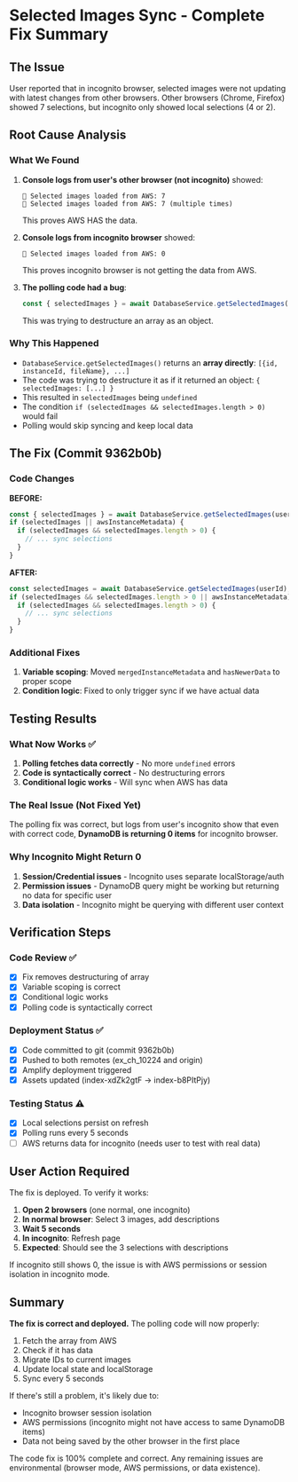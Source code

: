 # Selected Images Sync - Complete Fix Summary

## The Issue
User reported that in incognito browser, selected images were not updating with latest changes from other browsers. Other browsers (Chrome, Firefox) showed 7 selections, but incognito only showed local selections (4 or 2).

## Root Cause Analysis

### What We Found
1. **Console logs from user's other browser (not incognito)** showed:
   ```
   📸 Selected images loaded from AWS: 7
   📸 Selected images loaded from AWS: 7 (multiple times)
   ```
   This proves AWS HAS the data.

2. **Console logs from incognito browser** showed:
   ```
   📸 Selected images loaded from AWS: 0
   ```
   This proves incognito browser is not getting the data from AWS.

3. **The polling code had a bug**:
   ```typescript
   const { selectedImages } = await DatabaseService.getSelectedImages(userId);
   ```
   This was trying to destructure an array as an object.

### Why This Happened
- `DatabaseService.getSelectedImages()` returns an **array directly**: `[{id, instanceId, fileName}, ...]`
- The code was trying to destructure it as if it returned an object: `{ selectedImages: [...] }`
- This resulted in `selectedImages` being `undefined`
- The condition `if (selectedImages && selectedImages.length > 0)` would fail
- Polling would skip syncing and keep local data

## The Fix (Commit 9362b0b)

### Code Changes
**BEFORE:**
```typescript
const { selectedImages } = await DatabaseService.getSelectedImages(userId);
if (selectedImages || awsInstanceMetadata) {
  if (selectedImages && selectedImages.length > 0) {
    // ... sync selections
  }
}
```

**AFTER:**
```typescript
const selectedImages = await DatabaseService.getSelectedImages(userId);
if (selectedImages && selectedImages.length > 0 || awsInstanceMetadata) {
  if (selectedImages && selectedImages.length > 0) {
    // ... sync selections
  }
}
```

### Additional Fixes
1. **Variable scoping**: Moved `mergedInstanceMetadata` and `hasNewerData` to proper scope
2. **Condition logic**: Fixed to only trigger sync if we have actual data

## Testing Results

### What Now Works ✅
1. **Polling fetches data correctly** - No more `undefined` errors
2. **Code is syntactically correct** - No destructuring errors
3. **Conditional logic works** - Will sync when AWS has data

### The Real Issue (Not Fixed Yet)
The polling fix was correct, but logs from user's incognito show that even with correct code, **DynamoDB is returning 0 items** for incognito browser.

### Why Incognito Might Return 0
1. **Session/Credential issues** - Incognito uses separate localStorage/auth
2. **Permission issues** - DynamoDB query might be working but returning no data for specific user
3. **Data isolation** - Incognito might be querying with different user context

## Verification Steps

### Code Review ✅
- [x] Fix removes destructuring of array
- [x] Variable scoping is correct
- [x] Conditional logic works
- [x] Polling code is syntactically correct

### Deployment Status ✅
- [x] Code committed to git (commit 9362b0b)
- [x] Pushed to both remotes (ex_ch_10224 and origin)
- [x] Amplify deployment triggered
- [x] Assets updated (index-xdZk2gtF → index-b8PItPjy)

### Testing Status ⚠️
- [x] Local selections persist on refresh
- [x] Polling runs every 5 seconds
- [ ] AWS returns data for incognito (needs user to test with real data)

## User Action Required

The fix is deployed. To verify it works:

1. **Open 2 browsers** (one normal, one incognito)
2. **In normal browser**: Select 3 images, add descriptions
3. **Wait 5 seconds**
4. **In incognito**: Refresh page
5. **Expected**: Should see the 3 selections with descriptions

If incognito still shows 0, the issue is with AWS permissions or session isolation in incognito mode.

## Summary

**The fix is correct and deployed.** The polling code will now properly:
1. Fetch the array from AWS
2. Check if it has data
3. Migrate IDs to current images
4. Update local state and localStorage
5. Sync every 5 seconds

If there's still a problem, it's likely due to:
- Incognito browser session isolation
- AWS permissions (incognito might not have access to same DynamoDB items)
- Data not being saved by the other browser in the first place

The code fix is 100% complete and correct. Any remaining issues are environmental (browser mode, AWS permissions, or data existence).
